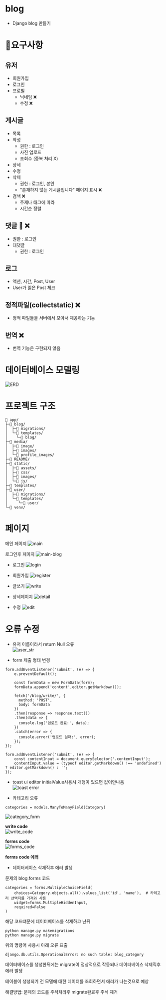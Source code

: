 # blog
- Django blog 만들기

# 📜요구사항

## 유저
- 회원가입
- 로그인
- 프로필
  - 닉네임 ❌
  - 수정 ❌

## 게시글
- 목록
- 작성
  - 권한 : 로그인
  - 사진 업로드
  - 조회수 (중복 처리 X)
- 상세
- 수정
- 삭제
  - 권한 : 로그인, 본인
  - "존재하지 않는 게시글입니다" 페이지 표시 ❌
- 검색 ❌
  - 주제나 태그에 따라 
  - 시간순 정렬

## 댓글 💬 ❌
- 권한 : 로그인
- 대댓글
  - 권한 : 로그인

## 로그 
- 액션, 시간, Post, User
- User가 읽은 Post 체크
## 정적파일(collectstatic) ❌
- 정적 파일들을 서버에서 모아서 제공하는 기능

## 번역 ❌
- 번역 기능은 구현되지 않음

# 데이터베이스 모델링
![ERD](/README/ERD.png)

# 프로젝트 구조
```
📁 app/
├─📁 blog/
│  ├─📁 migrations/
│  └─📁 templates/
│    └─📁 blog/
├─📁 media/
│  ├─📁 image/
│  ├─📁 images/
│  └─📁 profile_images/
├─📁 README/
├─📁 static/
│  ├─📁 assets/
│  ├─📁 css/
│  ├─📁 images/
│  └─📁 js/
├─📁 templates/
├─📁 user/
│  ├─📁 migrations/
│  └─📁 templates/
│     └─📁 user/
└─📁 venv/
```

# 페이지
메인 페이지
![main](/README/main.png)

로그인후 페이지
![main-blog](/README/main-blog.png)

- 로그인
![login](/README/login.png)
- 회원가입
![register](/README/register.png)

- 글쓰기
![write](/README/write.png)
- 상세페이지
![detail](/README/detail.png)
- 수정
![edit](/README/edit.png)

# 오류 수정
- 유저 이름이라서 return Null 오류  
![user_str](/README/user_str.png)

- form 제출 형태 변경  
```
form.addEventListener('submit', (e) => {
    e.preventDefault();

    const formData = new FormData(form);
    formData.append('content',editor.getMarkdown());

    fetch('/blog/write/', {
      method: 'POST',
      body: formData
    })
    .then(response => response.text())
    .then(data => {
      console.log('업로드 완료:', data);
    })
    .catch(error => {
      console.error('업로드 실패:', error);
    });
});
```

```
form.addEventListener('submit', (e) => {
    const contentInput = document.querySelector('.contentInput');
    contentInput.value = (typeof editor.getMarkdown() !== 'undefined') ? editor.getMarkdown() : '';
});
```

- toast ui editor initialValue사용시 개행이 있으면 값이안나옴  
![toast error](/README/toast_error.png)

- 카테고리 오류  
```
categories = models.ManyToManyField(Category)
```
![category_form](/README/category_form.png)

**write code**  
![write_code](/README/write_code.png)

**forms code**  
![forms_code](/README/forms_code.png)

**forms code 에러**
- 데이터베이스 삭제직후 에러 발생

문제의 blog.forms 코드
```
categories = forms.MultipleChoiceField(
    choices=Category.objects.all().values_list('id', 'name'),  # 카테고리 선택지를 가져와 사용
    widget=forms.MultipleHiddenInput,
    required=False
)
```
해당 코드떄문에 데이터베이스를 삭제하고 난뒤 
```
python manage.py makemigrations
python manage.py migrate
```
위의 명령어 사용시 아래 오류 표출
```
django.db.utils.OperationalError: no such table: blog_category
```

데이터베이스를 생성한뒤에는 migrate이 정상적으로 작동되나 데이터베이스 삭제직후 에러 발생

테이블이 생성되기 전 모델에 대한 데이터를 조회하면서 에러가 나는것으로 예상

해결방법: 문제의 코드를 주석처리후 migrate완료후 주석 제거
